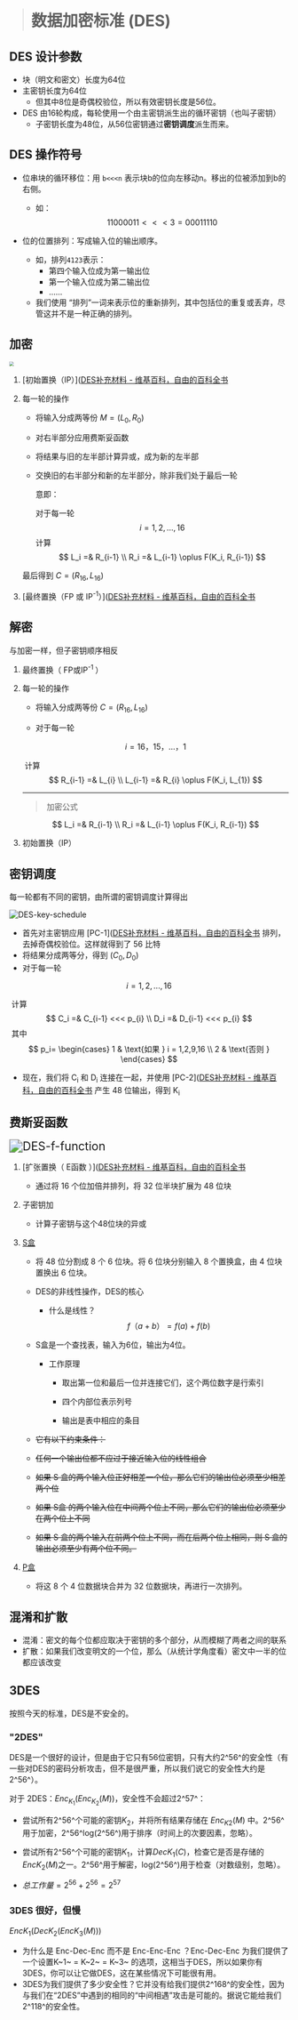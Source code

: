 > # 数据加密标准 (DES)

## DES 设计参数

* 块（明文和密文）长度为64位
* 主密钥长度为64位
  * 但其中8位是奇偶校验位，所以有效密钥长度是56位。
* DES 由16轮构成，每轮使用一个由主密钥派生出的循环密钥（也叫子密钥）
  * 子密钥长度为48位，从56位密钥通过**密钥调度**派生而来。



## DES 操作符号

* 位串块的循环移位：用 `b<<<n` 表示块b的位向左移动n。移出的位被添加到b的右侧。

  * 如：
    $$
    11000011 <<< 3 = 00011110
    $$
    

* 位的位置排列：写成输入位的输出顺序。
  * 如，排列`4123`表示：
    * 第四个输入位成为第一输出位
    * 第一个输入位成为第二输出位
    * ……
  * 我们使用 “排列”一词来表示位的重新排列，其中包括位的重复或丢弃，尽管这并不是一种正确的排列。



## 加密

<img src="img\DES Overview.png" style="zoom: 50%;" />

1. [初始置换（IP）]([DES补充材料 - 维基百科，自由的百科全书](https://zh.wikipedia.org/wiki/DES补充材料#初始置换(IP,_Initial_permutation))

2. 每一轮的操作
   - 将输入分成两等份 $M = (L_0,R_0)$

   - 对右半部分应用费斯妥函数 

   - 将结果与旧的左半部计算异或，成为新的左半部

   - 交换旧的右半部分和新的左半部分，除非我们处于最后一轮

     

     意即：

     对于每一轮
     $$
     i = 1,2,...,16
     $$
     计算
     $$
     L_i =& R_{i-1} \\
     R_i =& L_{i-1} \oplus F(K_i, R_{i-1})
     $$

   最后得到 $C = (R_{16}, L_{16})$

3. [最终置换（FP 或 IP<sup>-1</sup>）]([DES补充材料 - 维基百科，自由的百科全书](https://zh.wikipedia.org/wiki/DES补充材料#最终置换_(IP-1))



## 解密

与加密一样，但子密钥顺序相反

1. 最终置换（ FP或IP<sup>-1 </sup>）

2. 每一轮的操作

   * 将输入分成两等份 $C = (R_{16}, L_{16})$

   * 对于每一轮

   $$
   i = 16，15，...，1
   $$

   ​     计算
   $$
   R_{i-1} =& L_{i} \\
   L_{i-1} =& R_{i} \oplus F(K_i, L_{1})
   $$

   ------

   > ​     加密公式

   $$
   L_i =& R_{i-1} \\
   R_i =& L_{i-1} \oplus F(K_i, R_{i-1})
   $$

   

3. 初始置换（IP）



## 密钥调度

每一轮都有不同的密钥，由所谓的密钥调度计算得出

<img src="img\DES-key-schedule.png" alt="DES-key-schedule"  />

* 首先对主密钥应用 [PC-1]([DES补充材料 - 维基百科，自由的百科全书](https://zh.wikipedia.org/wiki/DES补充材料#选择置换1(PC-1)) 排列，去掉奇偶校验位。这样就得到了 56 比特
* 将结果分成两等分，得到 $(C_0,D_0)$
* 对于每一轮

$$
i = 1,2,...,16
$$

​       计算
$$
C_i =& C_{i-1} <<< p_{i} \\
D_i =& D_{i-1} <<< p_{i}
$$
​       其中
$$
p_i=
\begin{cases}
    1 & \text{如果 } i = 1,2,9,16 \\
    2 & \text{否则 }
\end{cases}
$$

- 现在，我们将 C<sub>i</sub> 和 D<sub>i</sub> 连接在一起，并使用 [PC-2]([DES补充材料 - 维基百科，自由的百科全书](https://zh.wikipedia.org/wiki/DES补充材料#选择置换2(PC-2)) 产生 48 位输出，得到 K<sub>i</sub>


## 费斯妥函数

<img src="img\DES-f-function.png" alt="DES-f-function" style="zoom: 150%;" />

1. [扩张置换（ E函数 ）]([DES补充材料 - 维基百科，自由的百科全书](https://zh.wikipedia.org/wiki/DES补充材料#扩张函数_(E函数))

   * 通过将 16 个位加倍并排列，将 32 位半块扩展为 48 位块

2. 子密钥加

   * 计算子密钥与这个48位块的异或

3. [S盒](https://zh.wikipedia.org/wiki/DES%E8%A1%A5%E5%85%85%E6%9D%90%E6%96%99#%E7%BD%AE%E6%8D%A2%E7%9B%92_(S%E7%9B%92))

   * 将 48 位分割成 8 个 6 位块。将 6 位块分别输入 8 个置换盒，由 4 位块置换出 6 位块。

   * DES的非线性操作，DES的核心

     * 什么是线性？
       $$
       f（a+b）=f(a)+f(b)
       $$

   * S盒是一个查找表，输入为6位，输出为4位。

     * 工作原理

       * 取出第一位和最后一位并连接它们，这个两位数字是行索引
       * 四个内部位表示列号

       * 输出是表中相应的条目

   *  ~~它有以下约束条件：~~

     * ~~任何一个输出位都不应过于接近输入位的线性组合~~
     * ~~如果 S 盒的两个输入位正好相差一个位，那么它们的输出位必须至少相差两个位~~
     * ~~如果 S盒 的两个输入位在中间两个位上不同，那么它们的输出位必须至少在两个位上不同~~
     * ~~如果 S 盒的两个输入在前两个位上不同，而在后两个位上相同，则 S 盒的输出必须至少有两个位不同。~~

4. [P盒](https://zh.wikipedia.org/wiki/DES补充材料#P置换)

   * 将这 8 个 4 位数据块合并为 32 位数据块，再进行一次排列。

## 混淆和扩散

* 混淆：密文的每个位都应取决于密钥的多个部分，从而模糊了两者之间的联系
* 扩散：如果我们改变明文的一个位，那么（从统计学角度看）密文中一半的位都应该改变

## 3DES

按照今天的标准，DES是不安全的。

### "2DES"

DES是一个很好的设计，但是由于它只有56位密钥，只有大约2^56^的安全性（有一些对DES的密码分析攻击，但不是很严重，所以我们说它的安全性大约是2^56^）。

对于 2DES：$Enc_{K_1}(Enc_{K_2}(M))$，安全性不会超过2^57^：

* 尝试所有2^56^个可能的密钥$K_2$，并将所有结果存储在 $Enc_{K2} (M)$ 中。2^56^用于加密，2^56^log(2^56^)用于排序（时间上的次要因素，忽略）。
* 尝试所有2^56^个可能的密钥$K_1$，计算$Dec{K_1} (C)$，检查它是否是存储的$Enc{K_2} (M)$之一。2^56^用于解密，log(2^56^)用于检查（对数级别，忽略）。

* $总工作量=2^{56}+2^{56}=2^{57}$

### 3DES 很好，但慢

$Enc{K_1}(Dec{K_2}(Enc{K_3}(M)))$

* 为什么是 Enc-Dec-Enc 而不是 Enc-Enc-Enc ？Enc-Dec-Enc 为我们提供了一个设置K~1~ = K~2~ = K~3~ 的选项，这相当于DES，所以如果你有3DES，你可以让它做DES，这在某些情况下可能很有用。
* 3DES为我们提供了多少安全性？它并没有给我们提供2^168^的安全性，因为与我们在“2DES”中遇到的相同的“中间相遇”攻击是可能的。据说它能给我们2^118^的安全性。